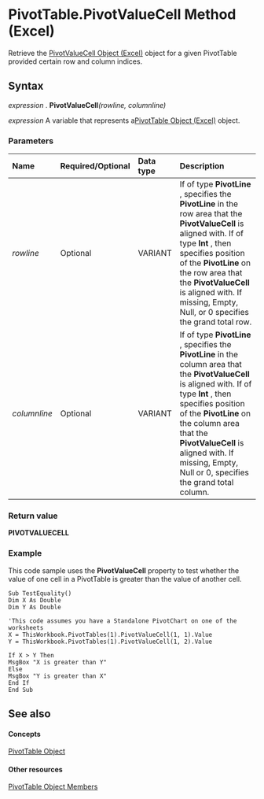 
# PivotTable.PivotValueCell Method (Excel)

Retrieve the [PivotValueCell Object (Excel)](1857160d-9eab-d026-ef7d-af6187c6490e.md) object for a given PivotTable provided certain row and column indices.


## Syntax

 _expression_ . **PivotValueCell**_(rowline,_ _columnline)_

 _expression_ A variable that represents a[PivotTable Object (Excel)](a9c1d4a0-78a9-f9a6-6daf-91cb63e45842.md) object.


### Parameters



|**Name**|**Required/Optional**|**Data type**|**Description**|
|:-----|:-----|:-----|:-----|
| _rowline_|Optional|VARIANT|If of type  **PivotLine** , specifies the **PivotLine** in the row area that the **PivotValueCell** is aligned with. If of type **Int** , then specifies position of the **PivotLine** on the row area that the **PivotValueCell** is aligned with. If missing, Empty, Null, or 0 specifies the grand total row.|
| _columnline_|Optional|VARIANT|If of type  **PivotLine** , specifies the **PivotLine** in the column area that the **PivotValueCell** is aligned with. If of type **Int** , then specifies position of the **PivotLine** on the column area that the **PivotValueCell** is aligned with. If missing, Empty, Null or 0, specifies the grand total column.|

### Return value

 **PIVOTVALUECELL**


### Example

This code sample uses the  **PivotValueCell** property to test whether the value of one cell in a PivotTable is greater than the value of another cell.


```
Sub TestEquality()
Dim X As Double
Dim Y As Double

'This code assumes you have a Standalone PivotChart on one of the worksheets
X = ThisWorkbook.PivotTables(1).PivotValueCell(1, 1).Value
Y = ThisWorkbook.PivotTables(1).PivotValueCell(1, 2).Value

If X > Y Then
MsgBox "X is greater than Y"
Else
MsgBox "Y is greater than X"
End If
End Sub

```


## See also


#### Concepts


[PivotTable Object](a9c1d4a0-78a9-f9a6-6daf-91cb63e45842.md)
#### Other resources


[PivotTable Object Members](8e8d1692-cf32-63c6-a1f6-54ddcc2a4964.md)
